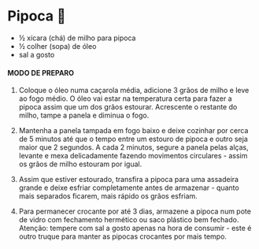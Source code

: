 # Pipoca :corn:



- ½ xícara (chá) de milho para pipoca
- ½ colher (sopa) de óleo
- sal a gosto



#### MODO DE PREPARO

1. Coloque o óleo numa caçarola média, adicione 3 grãos de milho e leve ao fogo médio. O óleo vai estar na temperatura certa para fazer a pipoca assim que um dos grãos estourar. Acrescente o restante do milho, tampe a panela e diminua o fogo.

2. Mantenha a panela tampada em fogo baixo e deixe cozinhar por cerca de 5 minutos até que o tempo entre um estouro de pipoca e outro seja maior que 2 segundos. A cada 2 minutos, segure a panela pelas alças, levante e mexa delicadamente fazendo movimentos circulares - assim os grãos de milho estouram por igual.

3. Assim que estiver estourado, transfira a pipoca para uma assadeira grande e deixe esfriar completamente antes de armazenar - quanto mais separados ficarem, mais rápido os grãos esfriam.

4. Para permanecer crocante por até 3 dias, armazene a pipoca num pote de vidro com fechamento hermético ou saco plástico bem fechado. Atenção: tempere com sal a gosto apenas na hora de consumir - este é outro truque para manter as pipocas crocantes por mais tempo.


